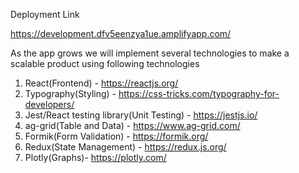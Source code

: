 Deployment Link

https://development.dfv5eenzya1ue.amplifyapp.com/


As the app grows we will implement several technologies to make a scalable product using following technologies

1) React(Frontend) - https://reactjs.org/
2) Typography(Styling) - https://css-tricks.com/typography-for-developers/
3) Jest/React testing library(Unit Testing) - https://jestjs.io/
4) ag-grid(Table and Data) - https://www.ag-grid.com/
5) Formik(Form Validation) - https://formik.org/
6) Redux(State Management) - https://redux.js.org/
7) Plotly(Graphs)- https://plotly.com/
